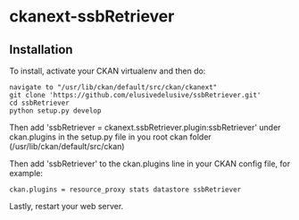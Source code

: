 # ckanext-ssbRetriever

Installation
------------

To install, activate your CKAN virtualenv and then do:

    navigate to "/usr/lib/ckan/default/src/ckan/ckanext"
    git clone 'https://github.com/elusivedelusive/ssbRetriever.git'
    cd ssbRetriever
    python setup.py develop

Then add 'ssbRetriever = ckanext.ssbRetriever.plugin:ssbRetriever' under ckan.plugins in the setup.py file in you root ckan folder (/usr/lib/ckan/default/src/ckan)

Then add 'ssbRetriever' to the ckan.plugins line in your CKAN config file, for
example:

    ckan.plugins = resource_proxy stats datastore ssbRetriever

Lastly, restart your web server.
